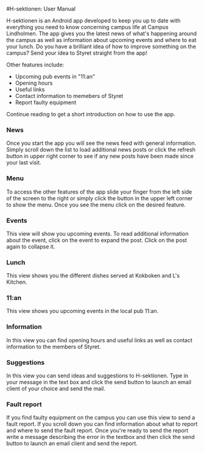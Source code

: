 #H-sektionen: User Manual

H-sektionen is an Android app developed to keep you up to date with everything you need to know concerning campus life at Campus Lindholmen. The app gives you the latest news of what's happening around the campus as well as information about upcoming events and where to eat your lunch. Do you have a brilliant idea of how to improve something on the campus? Send your idea to Styret straight from the app!

Other features include:

* Upcoming pub events in "11:an"
* Opening hours
* Useful links
* Contact information to memebers of Styret
* Report faulty equipment


Continue reading to get a short introduction on how to use the app.

### News 
Once you start the app you will see the news feed with general information. Simply scroll down the list to load additional news posts or click the refresh button in upper right corner to see if any new posts have been made since your last visit.

### Menu
To access the other features of the app slide your finger from the left side of the screen to the right or simply click the button in the upper left corner to show the menu. Once you see the menu click on the desired feature.

### Events
This view will show you upcoming events. To read additional information about the event, click on the event to expand the post. Click on the post again to collapse it.

### Lunch
This view shows you the different dishes served at Kokboken and L's Kitchen. 

### 11:an
This view shows you upcoming events in the local pub 11:an.

### Information
In this view you can find opening hours and useful links as well as contact information to the members of Styret.

### Suggestions
In this view you can send ideas and suggestions to H-sektionen. Type in your message in the text box and click the send button to launch an email client of your choice and send the mail.

### Fault report
If you find faulty equipment on the campus you can use this view to send a fault report. If you scroll down you can find information about what to report and where to send the fault report. Once you're ready to send the report write a message describing the error in the textbox and then click the send button to launch an email client and send the report.